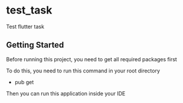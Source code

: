# test_task
Test flutter task

## Getting Started
Before running this project, you need to get all required packages first

To do this, you need to run this command in your root directory
 - pub get

Then you can run this application inside your IDE


